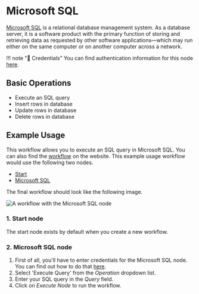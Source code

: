 # Microsoft SQL

[Microsoft SQL](https://www.microsoft.com/en-us/sql-server) is a relational database management system. As a database server, it is a software product with the primary function of storing and retrieving data as requested by other software applications—which may run either on the same computer or on another computer across a network.

!!! note "🔑 Credentials"
    You can find authentication information for this node [here](/workflow/integrations/credentials/microsoftSql/).


## Basic Operations

* Execute an SQL query
* Insert rows in database
* Update rows in database
* Delete rows in database


## Example Usage

This workflow allows you to execute an SQL query in Microsoft SQL. You can also find the [workflow](https://n8n.io/workflows/479) on the website. This example usage workflow would use the following two nodes.
- [Start](/workflow/integrations/core-nodes/workflow-nodes-base.start/)
- [Microsoft SQL]()

The final workflow should look like the following image.

![A workflow with the Microsoft SQL node](/_images/integrations/nodes/microsoftsql/workflow.png)

### 1. Start node

The start node exists by default when you create a new workflow.

### 2. Microsoft SQL node

1. First of all, you'll have to enter credentials for the Microsoft SQL node. You can find out how to do that [here](/workflow/integrations/credentials/microsoftSql/).
2. Select 'Execute Query' from the *Operation* dropdown list.
3. Enter your SQL query in the *Query* field.
4. Click on *Execute Node* to run the workflow.
